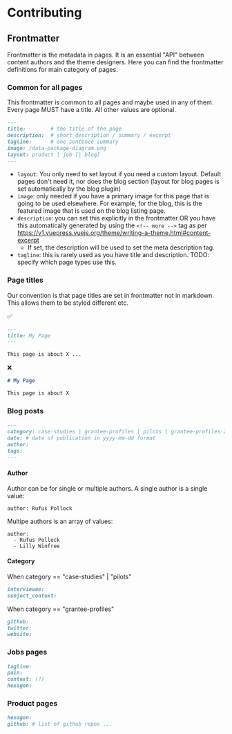 # Contributing

## Frontmatter

Frontmatter is the metadata in pages. It is an essential "API" between content authors and the theme designers. Here you can find the frontmatter definitions for main category of pages.

### Common for all pages

This frontmatter is common to all pages and maybe used in any of them. Every page MUST have a title. All other values are optional.

```md
---
title:        # the title of the page
description:  # short description / summary / excerpt
tagline:      # one sentence summary
image: /data-package-diagram.png
layout: product | job [| blog]
---
```

* `layout`: You only need to set layout if you need a custom layout. Default pages don't need it, nor does the blog section (layout for blog pages is set automatically by the blog plugin)
* `image`: only needed if you have a primary image for this page that is going to be used elsewhere. For example, for the blog, this is the featured image that is used on the blog listing page.
* `description`: you can set this explicitly in the frontmatter OR you have this automatically generated by using the `<!-- more -->` tag as per https://v1.vuepress.vuejs.org/theme/writing-a-theme.html#content-excerpt
  * If set, the description will be used to set the meta description tag.
* `tagline`: this is rarely used as you have title and description. TODO: specify which page types use this.

### Page titles

Our convention is that page titles are set in frontmatter not in markdown. This allows them to be styled different etc.

:white_check_mark:

```md
---
title: My Page
---

This page is about X ...
```

:x:

```md
# My Page

This page is about X
```

### Blog posts

```md
---
category: case-studies | grantee-profiles | pilots | grantee-profiles-2019
date: # date of publication in yyyy-mm-dd format
author:
tags:
---
```

#### Author

Author can be for single or multiple authors. A single author is a single value:

```
author: Rufus Pollock
```

Multipe authors is an array of values:

```
author:
  - Rufus Pollock
  - Lilly Winfree
```

#### Category


When category == "case-studies" | "pilots"

```md
interviewee:
subject_context:
```

When category == "grantee-profiles"

```md
github:
twitter:
website:
```

### Jobs pages

```md
tagline:
pain:
context: (?)
hexagon:
```

### Product pages

```md
hexagon:
github: # list of github repos ...
```
